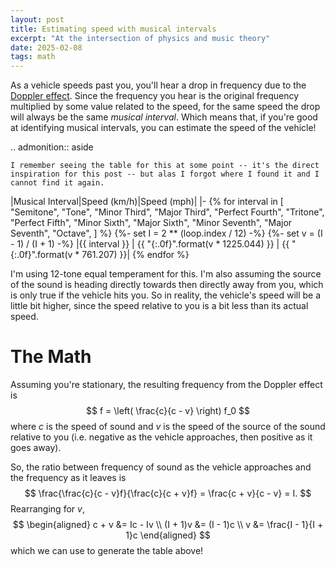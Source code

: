 ```yaml
---
layout: post
title: Estimating speed with musical intervals
excerpt: "At the intersection of physics and music theory"
date: 2025-02-08
tags: math
---
```


As a vehicle speeds past you, you'll hear a drop in frequency due to the [Doppler effect](https://en.wikipedia.org/wiki/Doppler_effect).
Since the frequency you hear is the original frequency multiplied by some value related to the speed, for the same speed the drop will always be the same _musical interval_.
Which means that, if you're good at identifying musical intervals, you can estimate the speed of the vehicle!

.. admonition:: aside

	I remember seeing the table for this at some point -- it's the direct inspiration for this post -- but alas I forgot where I found it and I cannot find it again.

|Musical Interval|Speed (km/h)|Speed (mph)|
|-
{% for interval in [
	"Semitone",
	"Tone",
	"Minor Third",
	"Major Third",
	"Perfect Fourth",
	"Tritone",
	"Perfect Fifth",
	"Minor Sixth",
	"Major Sixth",
	"Minor Seventh",
	"Major Seventh",
	"Octave",
] %}
{%- set I = 2 ** (loop.index / 12) -%}
{%- set v = (I - 1) / (I + 1) -%}
|{{ interval }} | {{ "{:.0f}".format(v * 1225.044) }} | {{ "{:.0f}".format(v * 761.207) }}|
{% endfor %}

I'm using 12-tone equal temperament for this.
I'm also assuming the source of the sound is heading directly towards then directly away from you, which is only true if the vehicle hits you.
So in reality, the vehicle's speed will be a little bit higher, since the speed relative to you is a bit less than its actual speed.

# The Math

Assuming you're stationary, the resulting frequency from the Doppler effect is
$$
f = \left( \frac{c}{c - v} \right) f_0
$$
where $c$ is the speed of sound and $v$ is the speed of the source of the sound relative to you (i.e. negative as the vehicle approaches, then positive as it goes away).

So, the ratio between frequency of sound as the vehicle approaches and the frequency as it leaves is
$$
\frac{\frac{c}{c - v}f}{\frac{c}{c + v}f} = \frac{c + v}{c - v} = I.
$$
Rearranging for $v$,
$$
\begin{aligned}
c + v &= Ic - Iv \\
(I + 1)v &= (I - 1)c \\
v &= \frac{I - 1}{I + 1}c
\end{aligned}
$$
which we can use to generate the table above!
